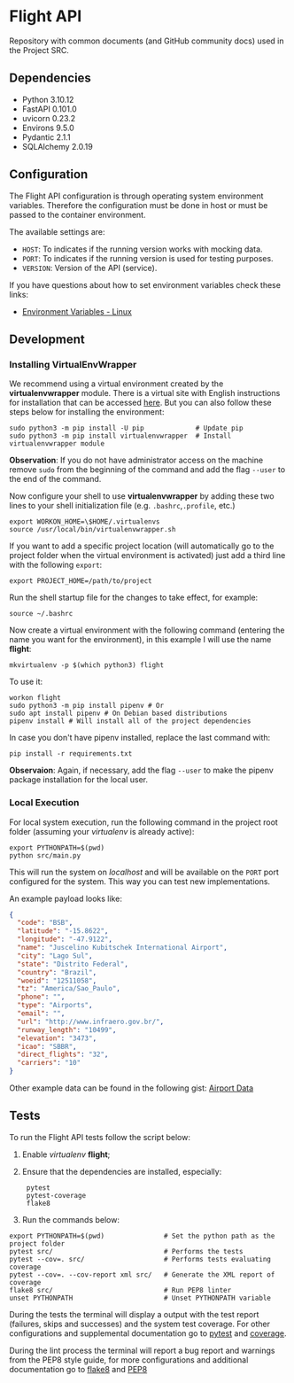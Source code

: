 # Flight API

Repository with common documents (and GitHub community docs) used in the Project SRC.

## Dependencies

- Python 3.10.12
- FastAPI 0.101.0
- uvicorn 0.23.2
- Environs 9.5.0
- Pydantic 2.1.1
- SQLAlchemy 2.0.19

## Configuration

The Flight API configuration is through operating system environment variables. Therefore the configuration must be done in host or must be passed to the container environment.

The available settings are:

- `HOST`: To indicates if the running version works with mocking data.
- `PORT`: To indicates if the running version is used for testing purposes.
- `VERSION`: Version of the API (service).

If you have questions about how to set environment variables check these links:

- [Environment Variables - Linux](https://www.digitalocean.com/community/tutorials/how-to-read-and-set-environmental-and-shell-variables-on-a-linux-vps)

## Development

### Installing VirtualEnvWrapper

We recommend using a virtual environment created by the **virtualenvwrapper** module. There is a virtual site with English instructions for installation that can be accessed [here](https://virtualenvwrapper.readthedocs.io/en/latest/install.html). But you can also follow these steps below for installing the environment:

```shell
sudo python3 -m pip install -U pip             # Update pip
sudo python3 -m pip install virtualenvwrapper  # Install virtualenvwrapper module
```

**Observation**: If you do not have administrator access on the machine remove `sudo` from the beginning of the command and add the flag `--user` to the end of the command.

Now configure your shell to use **virtualenvwrapper** by adding these two lines to your shell initialization file (e.g. `.bashrc`,`.profile`, etc.)

```shell
export WORKON_HOME=\$HOME/.virtualenvs
source /usr/local/bin/virtualenvwrapper.sh
```

If you want to add a specific project location (will automatically go to the project folder when the virtual environment is activated) just add a third line with the following `export`:

```shell
export PROJECT_HOME=/path/to/project
```

Run the shell startup file for the changes to take effect, for example:

```shell
source ~/.bashrc
```

Now create a virtual environment with the following command (entering the name you want for the environment), in this example I will use the name **flight**:

```shell
mkvirtualenv -p $(which python3) flight
```

To use it:

```shell
workon flight
sudo python3 -m pip install pipenv # Or
sudo apt install pipenv # On Debian based distributions
pipenv install # Will install all of the project dependencies
```

In case you don't have pipenv installed, replace the last command with:

```shell
pip install -r requirements.txt
```

**Observaion**: Again, if necessary, add the flag `--user` to make the pipenv package installation for the local user.

### Local Execution

For local system execution, run the following command in the project root folder (assuming  your _virtualenv_ is already active):

```shell
export PYTHONPATH=$(pwd)
python src/main.py
```

This will run the system on _localhost_ and will be available on the `PORT` port configured for the system. This way you can test new implementations.

An example payload looks like:

```json
{
  "code": "BSB",
  "latitude": "-15.8622",
  "longitude": "-47.9122",
  "name": "Juscelino Kubitschek International Airport",
  "city": "Lago Sul",
  "state": "Distrito Federal",
  "country": "Brazil",
  "woeid": "12511058",
  "tz": "America/Sao_Paulo",
  "phone": "",
  "type": "Airports",
  "email": "",
  "url": "http://www.infraero.gov.br/",
  "runway_length": "10499",
  "elevation": "3473",
  "icao": "SBBR",
  "direct_flights": "32",
  "carriers": "10"
}
```

Other example data can be found in the following gist: [Airport Data](https://gist.github.com/tdreyno/4278655)

## Tests

To run the Flight API tests follow the script below:

1. Enable _virtualenv_ **flight**;
2. Ensure that the dependencies are installed, especially:

        pytest
        pytest-coverage
        flake8

3. Run the commands below:

```shell
export PYTHONPATH=$(pwd)               # Set the python path as the project folder
pytest src/                            # Performs the tests
pytest --cov=. src/                    # Performs tests evaluating coverage
pytest --cov=. --cov-report xml src/   # Generate the XML report of coverage
flake8 src/                            # Run PEP8 linter
unset PYTHONPATH                       # Unset PYTHONPATH variable
```

During the tests the terminal will display a output with the test report (failures, skips and successes) and the system test coverage. For other configurations and supplemental documentation go to [pytest](https://pytest.org/en/latest/) and [coverage](https://pytest-cov.readthedocs.io/en/latest/).

During the lint process the terminal will report a bug report and warnings from the PEP8 style guide, for more configurations and additional documentation go to [flake8](http://flake8.pycqa.org/en/latest/index.html#quickstart) and [PEP8](https://www.python.org/dev/peps/pep-0008/)
